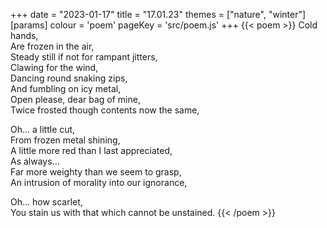+++
date = "2023-01-17"
title = "17.01.23"
themes = ["nature", "winter"]
[params]
  colour = 'poem'
  pageKey = 'src/poem.js'
+++
{{< poem >}}
Cold hands,  
Are frozen in the air,  
Steady still if not for rampant jitters,  
Clawing for the wind,  
Dancing round snaking zips,  
And fumbling on icy metal,  
Open please, dear bag of mine,  
Twice frosted though contents now the same,  
  
Oh... a little cut,  
From frozen metal shining,  
A little more red than I last appreciated,  
As always...  
Far more weighty than we seem to grasp,  
An intrusion of morality into our ignorance,  
  
Oh... how scarlet,  
You stain us with that which cannot be unstained.
{{< /poem >}}